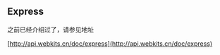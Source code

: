 ## Express ##

之前已经介绍过了，请参见地址

[http://api.webkits.cn/doc/express](http://api.webkits.cn/doc/express)